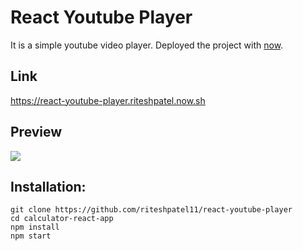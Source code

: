 # React Youtube Player

It is a simple youtube video player.
Deployed the project with [now](https://zeit.co/).

## Link

https://react-youtube-player.riteshpatel.now.sh

## Preview

![](https://extraimage.com/images/2019/10/11/image8d89163de0bac13a.png)

## Installation:

```
git clone https://github.com/riteshpatel11/react-youtube-player
cd calculator-react-app
npm install
npm start
```
